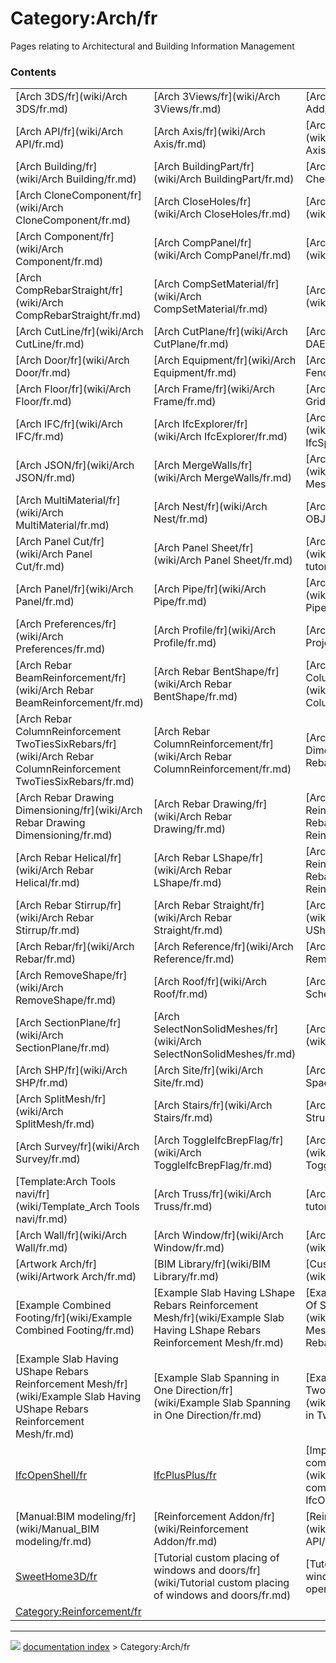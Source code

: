 # Category:Arch/fr
Pages relating to Architectural and Building Information Management

### Contents

|     |     |     |
| --- | --- | --- |
| [Arch 3DS/fr](wiki/Arch 3DS/fr.md) | [Arch 3Views/fr](wiki/Arch 3Views/fr.md) | [Arch Add/fr](wiki/Arch Add/fr.md) |
| [Arch API/fr](wiki/Arch API/fr.md) | [Arch Axis/fr](wiki/Arch Axis/fr.md) | [Arch AxisSystem/fr](wiki/Arch AxisSystem/fr.md) |
| [Arch Building/fr](wiki/Arch Building/fr.md) | [Arch BuildingPart/fr](wiki/Arch BuildingPart/fr.md) | [Arch Check/fr](wiki/Arch Check/fr.md) |
| [Arch CloneComponent/fr](wiki/Arch CloneComponent/fr.md) | [Arch CloseHoles/fr](wiki/Arch CloseHoles/fr.md) | [Arch CompAxis/fr](wiki/Arch CompAxis/fr.md) |
| [Arch Component/fr](wiki/Arch Component/fr.md) | [Arch CompPanel/fr](wiki/Arch CompPanel/fr.md) | [Arch CompPipe/fr](wiki/Arch CompPipe/fr.md) |
| [Arch CompRebarStraight/fr](wiki/Arch CompRebarStraight/fr.md) | [Arch CompSetMaterial/fr](wiki/Arch CompSetMaterial/fr.md) | [Arch CurtainWall/fr](wiki/Arch CurtainWall/fr.md) |
| [Arch CutLine/fr](wiki/Arch CutLine/fr.md) | [Arch CutPlane/fr](wiki/Arch CutPlane/fr.md) | [Arch DAE/fr](wiki/Arch DAE/fr.md) |
| [Arch Door/fr](wiki/Arch Door/fr.md) | [Arch Equipment/fr](wiki/Arch Equipment/fr.md) | [Arch Fence/fr](wiki/Arch Fence/fr.md) |
| [Arch Floor/fr](wiki/Arch Floor/fr.md) | [Arch Frame/fr](wiki/Arch Frame/fr.md) | [Arch Grid/fr](wiki/Arch Grid/fr.md) |
| [Arch IFC/fr](wiki/Arch IFC/fr.md) | [Arch IfcExplorer/fr](wiki/Arch IfcExplorer/fr.md) | [Arch IfcSpreadsheet/fr](wiki/Arch IfcSpreadsheet/fr.md) |
| [Arch JSON/fr](wiki/Arch JSON/fr.md) | [Arch MergeWalls/fr](wiki/Arch MergeWalls/fr.md) | [Arch MeshToShape/fr](wiki/Arch MeshToShape/fr.md) |
| [Arch MultiMaterial/fr](wiki/Arch MultiMaterial/fr.md) | [Arch Nest/fr](wiki/Arch Nest/fr.md) | [Arch OBJ/fr](wiki/Arch OBJ/fr.md) |
| [Arch Panel Cut/fr](wiki/Arch Panel Cut/fr.md) | [Arch Panel Sheet/fr](wiki/Arch Panel Sheet/fr.md) | [Arch panel tutorial/fr](wiki/Arch panel tutorial/fr.md) |
| [Arch Panel/fr](wiki/Arch Panel/fr.md) | [Arch Pipe/fr](wiki/Arch Pipe/fr.md) | [Arch PipeConnector/fr](wiki/Arch PipeConnector/fr.md) |
| [Arch Preferences/fr](wiki/Arch Preferences/fr.md) | [Arch Profile/fr](wiki/Arch Profile/fr.md) | [Arch Project/fr](wiki/Arch Project/fr.md) |
| [Arch Rebar BeamReinforcement/fr](wiki/Arch Rebar BeamReinforcement/fr.md) | [Arch Rebar BentShape/fr](wiki/Arch Rebar BentShape/fr.md) | [Arch Rebar Circular ColumnReinforcement/fr](wiki/Arch Rebar Circular ColumnReinforcement/fr.md) |
| [Arch Rebar ColumnReinforcement TwoTiesSixRebars/fr](wiki/Arch Rebar ColumnReinforcement TwoTiesSixRebars/fr.md) | [Arch Rebar ColumnReinforcement/fr](wiki/Arch Rebar ColumnReinforcement/fr.md) | [Arch Rebar Dimensioning/fr](wiki/Arch Rebar Dimensioning/fr.md) |
| [Arch Rebar Drawing Dimensioning/fr](wiki/Arch Rebar Drawing Dimensioning/fr.md) | [Arch Rebar Drawing/fr](wiki/Arch Rebar Drawing/fr.md) | [Arch Rebar Footing Reinforcement/fr](wiki/Arch Rebar Footing Reinforcement/fr.md) |
| [Arch Rebar Helical/fr](wiki/Arch Rebar Helical/fr.md) | [Arch Rebar LShape/fr](wiki/Arch Rebar LShape/fr.md) | [Arch Rebar Slab Reinforcement/fr](wiki/Arch Rebar Slab Reinforcement/fr.md) |
| [Arch Rebar Stirrup/fr](wiki/Arch Rebar Stirrup/fr.md) | [Arch Rebar Straight/fr](wiki/Arch Rebar Straight/fr.md) | [Arch Rebar UShape/fr](wiki/Arch Rebar UShape/fr.md) |
| [Arch Rebar/fr](wiki/Arch Rebar/fr.md) | [Arch Reference/fr](wiki/Arch Reference/fr.md) | [Arch Remove/fr](wiki/Arch Remove/fr.md) |
| [Arch RemoveShape/fr](wiki/Arch RemoveShape/fr.md) | [Arch Roof/fr](wiki/Arch Roof/fr.md) | [Arch Schedule/fr](wiki/Arch Schedule/fr.md) |
| [Arch SectionPlane/fr](wiki/Arch SectionPlane/fr.md) | [Arch SelectNonSolidMeshes/fr](wiki/Arch SelectNonSolidMeshes/fr.md) | [Arch SetMaterial/fr](wiki/Arch SetMaterial/fr.md) |
| [Arch SHP/fr](wiki/Arch SHP/fr.md) | [Arch Site/fr](wiki/Arch Site/fr.md) | [Arch Space/fr](wiki/Arch Space/fr.md) |
| [Arch SplitMesh/fr](wiki/Arch SplitMesh/fr.md) | [Arch Stairs/fr](wiki/Arch Stairs/fr.md) | [Arch Structure/fr](wiki/Arch Structure/fr.md) |
| [Arch Survey/fr](wiki/Arch Survey/fr.md) | [Arch ToggleIfcBrepFlag/fr](wiki/Arch ToggleIfcBrepFlag/fr.md) | [Arch ToggleSubs/fr](wiki/Arch ToggleSubs/fr.md) |
| [Template:Arch Tools navi/fr](wiki/Template_Arch Tools navi/fr.md) | [Arch Truss/fr](wiki/Arch Truss/fr.md) | [Arch tutorial/fr](wiki/Arch tutorial/fr.md) |
| [Arch Wall/fr](wiki/Arch Wall/fr.md) | [Arch Window/fr](wiki/Arch Window/fr.md) | [Arch Workbench/fr](wiki/Arch Workbench/fr.md) |
| [Artwork Arch/fr](wiki/Artwork Arch/fr.md) | [BIM Library/fr](wiki/BIM Library/fr.md) | [Custom Spacing/fr](wiki/Custom Spacing/fr.md) |
| [Example Combined Footing/fr](wiki/Example Combined Footing/fr.md) | [Example Slab Having LShape Rebars Reinforcement Mesh/fr](wiki/Example Slab Having LShape Rebars Reinforcement Mesh/fr.md) | [Example Slab Having Mesh Of Straight Rebars/fr](wiki/Example Slab Having Mesh Of Straight Rebars/fr.md) |
| [Example Slab Having UShape Rebars Reinforcement Mesh/fr](wiki/Example Slab Having UShape Rebars Reinforcement Mesh/fr.md) | [Example Slab Spanning in One Direction/fr](wiki/Example Slab Spanning in One Direction/fr.md) | [Example Slab Spanning in Two Directions/fr](wiki/Example Slab Spanning in Two Directions/fr.md) |
| [IfcOpenShell/fr](wiki/IfcOpenShell/fr.md) | [IfcPlusPlus/fr](wiki/IfcPlusPlus/fr.md) | [Import/Export IFC - compiling IfcOpenShell/fr](wiki/Import/Export IFC - compiling IfcOpenShell/fr.md) |
| [Manual:BIM modeling/fr](wiki/Manual_BIM modeling/fr.md) | [Reinforcement Addon/fr](wiki/Reinforcement Addon/fr.md) | [Reinforcement API/fr](wiki/Reinforcement API/fr.md) |
| [SweetHome3D/fr](wiki/SweetHome3D/fr.md) | [Tutorial custom placing of windows and doors/fr](wiki/Tutorial custom placing of windows and doors/fr.md) | [Tutorial for open windows/fr](wiki/Tutorial for open windows/fr.md) |
| [Category:Reinforcement/fr](wiki/Category_Reinforcement/fr.md) |



---
![](images/Right_arrow.png) [documentation index](../README.md) > Category:Arch/fr
